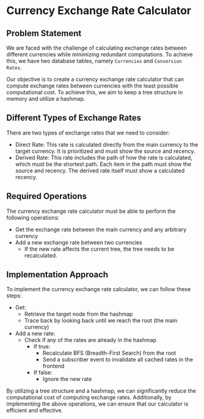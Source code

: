 # Currency Exchange Rate Calculator

## Problem Statement

We are faced with the challenge of calculating exchange rates between different currencies while minimizing redundant computations. To achieve this, we have two database tables, namely `Currencies` and `Conversion Rates`.

Our objective is to create a currency exchange rate calculator that can compute exchange rates between currencies with the least possible computational cost. To achieve this, we aim to keep a tree structure in memory and utilize a hashmap.

## Different Types of Exchange Rates

There are two types of exchange rates that we need to consider:

- Direct Rate: This rate is calculated directly from the main currency to the target currency. It is prioritized and must show the source and recency.
- Derived Rate: This rate includes the path of how the rate is calculated, which must be the shortest path. Each item in the path must show the source and recency. The derived rate itself must show a calculated recency.

## Required Operations

The currency exchange rate calculator must be able to perform the following operations:

- Get the exchange rate between the main currency and any arbitrary currency
- Add a new exchange rate between two currencies
  - If the new rate affects the current tree, the tree needs to be recalculated.

## Implementation Approach

To implement the currency exchange rate calculator, we can follow these steps:

- Get:
  - Retrieve the target node from the hashmap
  - Trace back by looking back until we reach the root (the main currency)
- Add a new rate:
  - Check if any of the rates are already in the hashmap
    - If true:
      - Recalculate BFS (Breadth-First Search) from the root
      - Send a subscriber event to invalidate all cached rates in the frontend
    - If false:
      - Ignore the new rate

By utilizing a tree structure and a hashmap, we can significantly reduce the computational cost of computing exchange rates. Additionally, by implementing the above operations, we can ensure that our calculator is efficient and effective.

